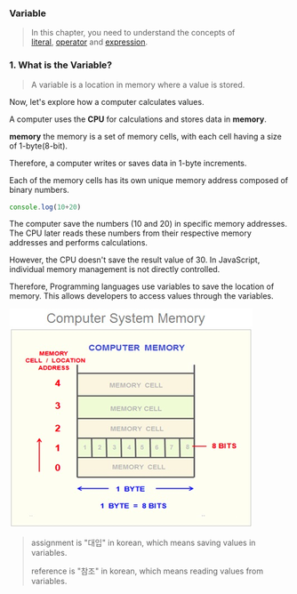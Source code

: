 ### Variable

> In this chapter, you need to understand the concepts of  
> [literal](), [operator]() and [expression]().

### 1. What is the Variable?
> A variable is a location in memory where a value is stored.

Now, let's explore how a computer calculates values.

A computer uses the **CPU** for calculations and stores data in **memory**.

**memory**
the memory is a set of memory cells, with each cell having a size of 1-byte(8-bit).

Therefore, a computer writes or saves data in 1-byte increments. 

Each of the memory cells has its own unique memory address composed of binary numbers.

```javascript
console.log(10+20)
```
The computer save the numbers (10 and 20) in specific memory addresses. The CPU later reads these numbers from their respective memory addresses and performs calculations.

However, the CPU doesn't save the result value of 30. 
In JavaScript, individual memory management is not directly controlled.

Therefore, Programming languages use variables to save the location of memory. 
This allows developers to access values through the variables.

![img_1.png](../images/img_1.png)

> assignment is "대입" in korean, which means saving values in variables.
> 
> reference is "참조" in korean, which means reading values from variables.